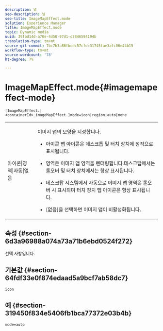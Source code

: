 ```yaml
---
description: 널
seo-description: 널
seo-title: ImageMapEffect.mode
solution: Experience Manager
title: ImageMapEffect.mode
topic: Dynamic media
uuid: 39fad14d-a70e-4d50-97d1-c7846594194b
translation-type: tm+mt
source-git-commit: 7bc7b3a86fbcdc57cfdc31745fae3afc06e44b15
workflow-type: tm+mt
source-wordcount: '78'
ht-degree: 7%

---
```



# ImageMapEffect.mode{#imagemapeffect-mode}

`[ImageMapEffect.|<containerId>_imageMapEffect.]mode=icon|region|auto|none`

<table id="table_4A3D7D66D76A403199303155318D0DE1"> 
 <tbody> 
  <tr> 
   <td colname="col1"> <p> <span class="codeph"> 아이콘|영역|자동|없음  </span> </p> </td> 
   <td colname="col2"> <p>이미지 맵의 모양을 지정합니다. </p> <p> 
     <ul id="ul_DDA49C152718486E853213E6FC2182B2"> 
      <li id="li_18F86AB4D2F544319CCDF7BE376ABA53"> <p> <span class="codeph"> 아이콘  </span> 맵 아이콘은 데스크톱 및 터치 장치에 정적으로 표시됩니다. </p> </li> 
      <li id="li_F8832681CDD6456E9147A37C99BAFFED"> <p> <span class="codeph"> 영역은 이미지  </span> 맵 영역을 렌더링합니다.데스크탑에서는 롤오버 및 터치 장치에서는 항상 표시됩니다. </p> </li> 
      <li id="li_9F7DD686E8104AEB944505363F433C0F"> <p> <span class="codeph"> 데스크탑  </span> 시스템에서 자동으로 이미지 맵 영역은 롤오버 시 표시되며 터치 장치 맵 아이콘은 항상 표시됩니다. </p> </li> 
      <li id="li_7CB644F3A029480293B46F44FF8D03B6"> <p> <span class="codeph"> [없음]을  </span> 선택하면 이미지 맵이 비활성화됩니다. </p> </li> 
     </ul> </p> </td> 
  </tr> 
 </tbody> 
</table>

## 속성 {#section-6d3a96988a074a73a71b6ebd0524f272}

선택 사항입니다.

## 기본값 {#section-64fdf33e0f874edaad5a9bcf7ab58dc7}

`icon`

## 예 {#section-319450f834e5406fb1bca77372e03b4b}

`mode=auto`
